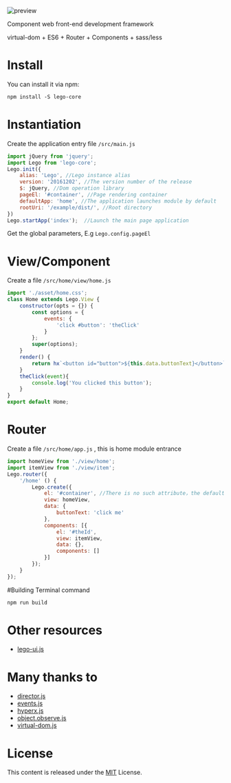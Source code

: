 ![preview](https://github.com/jlego/legojs/blob/master/lego-logo.png)

Component web front-end development framework

virtual-dom + ES6 + Router + Components + sass/less

# Install

You can install it via npm:

```html
npm install -S lego-core
```

# Instantiation
Create the application entry file `/src/main.js`
```javascript
import jQuery from 'jquery';
import Lego from 'lego-core';
Lego.init({
    alias: 'Lego', //Lego instance alias
    version: '20161202', //The version number of the release
    $: jQuery, //Dom operation library
    pageEl: '#container', //Page rendering container
    defaultApp: 'home', //The application launches module by default
    rootUri: '/example/dist/', //Root directory
})
Lego.startApp('index');  //Launch the main page application
```
Get the global parameters, E.g `Lego.config.pageEl`

# View/Component
Create a file `/src/home/view/home.js` 
```javascript
import './asset/home.css';
class Home extends Lego.View {
    constructor(opts = {}) {
        const options = {
            events: {
                'click #button': 'theClick'
            }
        };
        super(options);
    }
    render() {
        return hx`<button id="button">${this.data.buttonText}</button>`;
    }
    theClick(event){
        console.log('You clicked this button');
    }
}
export default Home;
```

# Router
Create a file `/src/home/app.js` , this is home module entrance
```javascript
import homeView from './view/home';
import itemView from './view/item';
Lego.router({
    '/home' () {
        Lego.create({
        	el: '#container', //There is no such attribute，the default is Lego.config.pageEl
            view: homeView,
            data: {
            	buttonText: 'click me'
            },
            components: [{
            	el: '#theId',
	            view: itemView,
	            data: {},
	            components: []
            }]
        });
    }
});
```
#Building
Terminal command
```html
npm run build
```

# Other resources
* [lego-ui.js](https://github.com/jlego/legojs-ui)

# Many thanks to
* [director.js](https://github.com/flatiron/director)
* [events.js](https://github.com/Gozala/events) 
* [hyperx.js](https://github.com/substack/hyperx) 
* [object.observe.js](https://github.com/MaxArt2501/object-observe) 
* [virtual-dom.js](https://github.com/Matt-Esch/virtual-dom) 

# License
This content is released under the [MIT](http://opensource.org/licenses/MIT) License.
